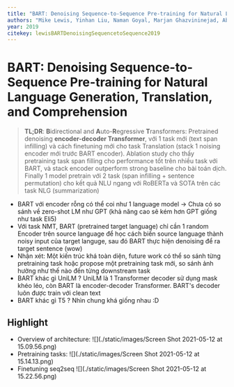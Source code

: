 ```yaml
---
title: "BART: Denoising Sequence-to-Sequence Pre-training for Natural Language Generation, Translation, and Comprehension"
authors: "Mike Lewis, Yinhan Liu, Naman Goyal, Marjan Ghazvininejad, Abdelrahman Mohamed, Omer Levy, Ves Stoyanov, Luke Zettlemoyer"
year: 2019
citekey: lewisBARTDenoisingSequencetoSequence2019
---
```


# BART: Denoising Sequence-to-Sequence Pre-training for Natural Language Generation, Translation, and Comprehension
> **TL;DR**:  **B**idirectional and **A**uto-**R**egressive **T**ransformers: Pretrained denoising **encoder-decoder Transformer**, với 1 task mới (text span infilling) và cách finetuning mới cho task Translation (stack 1 noising encoder mới trước BART encoder). Ablation study cho thấy pretraining task span filling cho performance tốt trên nhiều task với BART, và stack encoder outperform strong baseline cho bài toán dịch. Finally 1 model pretrain với 2 task (span infilling + sentence permutation) cho kết quả NLU ngang với RoBERTa và SOTA trên các task NLG (summarization)

- BART với encoder rỗng có thể coi như 1 language model -> Chưa có so sánh về zero-shot LM như GPT (khả năng cao sẽ kém hơn GPT giống như task Eli5)
- Với task NMT, BART (pretrained target language) chỉ cần 1 random Encoder trên source language để học cách biến source language thành noisy input của target languge, sau đó BART thực hiện denoising để ra target sentence (wow)
- Nhận xét: Một kiến trúc khá toàn diện, future work có thể so sánh từng pretraining task hoặc propose một pretraining task mới, so sánh ảnh hưởng như thế nào đến từng downstream task
- BART khác gì UniLM ? UniLM là 1 Transformer decoder sử dụng mask khéo léo, còn BART là encoder-decoder Transformer. BART's decoder luôn được train với clean text
- BART khác gì T5 ? Nhìn chung khá giống nhau :D

## Highlight
- Overview of architecture: ![](./static/images/Screen Shot 2021-05-12 at 15.09.56.png)
- Pretraining tasks: ![](./static/images/Screen Shot 2021-05-12 at 15.14.13.png)
- Finetuning seq2seq ![](./static/images/Screen Shot 2021-05-12 at 15.22.56.png)